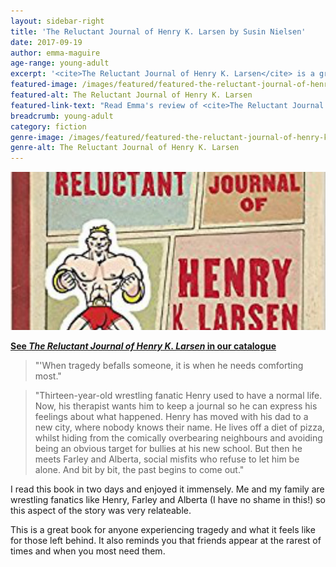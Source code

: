 ```yaml
---
layout: sidebar-right
title: 'The Reluctant Journal of Henry K. Larsen by Susin Nielsen'
date: 2017-09-19
author: emma-maguire
age-range: young-adult
excerpt: '<cite>The Reluctant Journal of Henry K. Larsen</cite> is a great book for anyone experiencing tragedy and what it feels like for those left behind.'
featured-image: /images/featured/featured-the-reluctant-journal-of-henry-k-larsen.jpg
featured-alt: The Reluctant Journal of Henry K. Larsen
featured-link-text: "Read Emma's review of <cite>The Reluctant Journal of Henry K. Larsen</cite>, by Susin Nielsen."
breadcrumb: young-adult
category: fiction
genre-image: /images/featured/featured-the-reluctant-journal-of-henry-k-larsen-genre.jpg
genre-alt: The Reluctant Journal of Henry K. Larsen
---
```


![The Reluctant Journal of Henry K. Larsen](/images/featured/featured-the-reluctant-journal-of-henry-k-larsen.jpg)

**[See <cite>The Reluctant Journal of Henry K. Larsen</cite> in our catalogue](https://suffolk.spydus.co.uk/cgi-bin/spydus.exe/ENQ/OPAC/BIBENQ?BRN=1894479)**

> "'When tragedy befalls someone, it is when he needs comforting most."

> "Thirteen-year-old wrestling fanatic Henry used to have a normal life. Now, his therapist wants him to keep a journal so he can express his feelings about what happened. Henry has moved with his dad to a new city, where nobody knows their name. He lives off a diet of pizza, whilst hiding from the comically overbearing neighbours and avoiding being an obvious target for bullies at his new school. But then he meets Farley and Alberta, social misfits who refuse to let him be alone. And bit by bit, the past begins to come out."

I read this book in two days and enjoyed it immensely. Me and my family are wrestling fanatics like Henry, Farley and Alberta (I have no shame in this!) so this aspect of the story was very relateable.

This is a great book for anyone experiencing tragedy and what it feels like for those left behind. It also reminds you that friends appear at the rarest of times and when you most need them.
